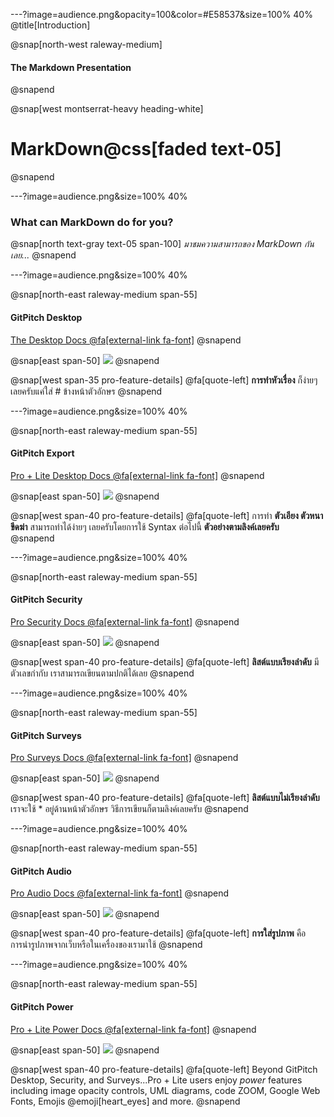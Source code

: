 ---?image=audience.png&opacity=100&color=#E58537&size=100% 40%
@title[Introduction]

@snap[north-west raleway-medium]
#### The Markdown Presentation
@snapend

@snap[west montserrat-heavy heading-white]
# MarkDown@css[faded text-05]
@snapend

---?image=audience.png&size=100% 40%

### What can MarkDown do for you?

@snap[north text-gray text-05 span-100]
*มาชมความสามารถของ MarkDown กันเลย...*
@snapend

---?image=audience.png&size=100% 40%

@snap[north-east raleway-medium span-55]
#### GitPitch Desktop
[The Desktop Docs @fa[external-link fa-font]](https://gitpitch.com/docs/work-offline/desktop)
@snapend

@snap[east span-50]
![](https://sv1.picz.in.th/images/2019/12/10/i5BVQn.png)
@snapend

@snap[west span-35 pro-feature-details]
@fa[quote-left] **การทำหัวเรื่อง** ก็ง่ายๆ เลยครับแค่ใส่ # ข้างหน้าตัวอักษร
@snapend

---?image=audience.png&size=100% 40%

@snap[north-east raleway-medium span-55]
#### GitPitch Export
[Pro + Lite Desktop Docs @fa[external-link fa-font]](https://gitpitch.com/docs/pro-features/desktop)
@snapend

@snap[east span-50]
![](https://sv1.picz.in.th/images/2019/12/10/i5Bp0W.png)
@snapend

@snap[west span-40 pro-feature-details]
@fa[quote-left] การทำ **ตัวเอียง ตัวหนา ขีดฆ่า** สามารถทำได้ง่ายๆ เลยครับโดยการใช้ Syntax ต่อไปนี้ **ตัวอย่างตามลิงค์เลยครับ**  
@snapend

---?image=audience.png&size=100% 40%

@snap[north-east raleway-medium span-55]
#### GitPitch Security
[Pro Security Docs @fa[external-link fa-font]](https://gitpitch.com/docs/pro-features/security)
@snapend

@snap[east span-50]
![](https://sv1.picz.in.th/images/2019/12/10/i5BHNS.png)
@snapend

@snap[west span-40 pro-feature-details]
@fa[quote-left] **ลิสต์แบบเรียงลำดับ** มีตัวเลขกำกับ เราสามารถเขียนตามปกติได้เลย
@snapend

---?image=audience.png&size=100% 40%

@snap[north-east raleway-medium span-55]
#### GitPitch Surveys
[Pro Surveys Docs @fa[external-link fa-font]](https://gitpitch.com/docs/pro-features/surveys)
@snapend

@snap[east span-50]
![](https://sv1.picz.in.th/images/2019/12/10/i5BXrg.png)
@snapend

@snap[west span-40 pro-feature-details]
@fa[quote-left] **ลิสต์แบบไม่เรียงลำดับ** เราจะใช้ * อยู่ด้านหน้าตัวอักษร  วิธีการเขียนก็ตามลิงค์เลยครับ
@snapend

---?image=audience.png&size=100% 40%

@snap[north-east raleway-medium span-55]
#### GitPitch Audio
[Pro Audio Docs @fa[external-link fa-font]](https://gitpitch.com/docs/pro-features/audio)
@snapend

@snap[east span-50]
![](https://sv1.picz.in.th/images/2019/12/10/i5fnF8.png?fbclid=IwAR1fGf37p9oPRoUFOyV_xTYLg93jz_W0nau2Cj7FBA_cmE-PFXYWbG-SUxo)
@snapend

@snap[west span-40 pro-feature-details]
@fa[quote-left] **การใส่รูปภาพ** คือการนำรูปภาพจากเว็บหรือในเครื่องของเรามาใช้
@snapend

---?image=audience.png&size=100% 40%

@snap[north-east raleway-medium span-55]
#### GitPitch Power
[Pro + Lite Power Docs @fa[external-link fa-font]](https://gitpitch.com/docs/pro-features/power)
@snapend

@snap[east span-50]
![](assets/img/features-pro-bonuses.jpg)
@snapend

@snap[west span-40 pro-feature-details]
@fa[quote-left] Beyond GitPitch Desktop, Security, and Surveys...Pro + Lite users enjoy *power* features including image opacity controls, UML diagrams, code ZOOM, Google Web Fonts, Emojis @emoji[heart_eyes] and more.
@snapend